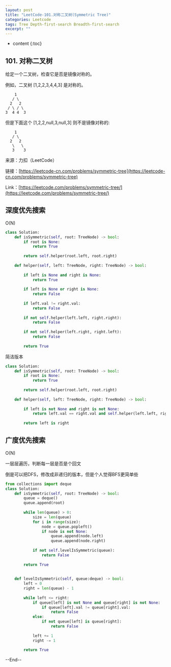 ```yaml
---
layout: post
title: "LeetCode-101.对称二叉树(Symmetric Tree)"
categories: Leetcode
tags: Tree Depth-first-search Breadth-first-search
excerpt: ""
---
```


* content
{:toc}

## 101. 对称二叉树

给定一个二叉树，检查它是否是镜像对称的。

例如，二叉树 [1,2,2,3,4,4,3] 是对称的。

```
    1
   / \
  2   2
 / \ / \
3  4 4  3
```

但是下面这个 [1,2,2,null,3,null,3] 则不是镜像对称的:

```
    1
   / \
  2   2
   \   \
   3    3
```

来源：力扣（LeetCode）

链接：[https://leetcode-cn.com/problems/symmetric-tree](https://leetcode-cn.com/problems/symmetric-tree)

Link：[https://leetcode.com/problems/symmetric-tree/](https://leetcode.com/problems/symmetric-tree/)

## 深度优先搜索

O(N)

```python
class Solution:
    def isSymmetric(self, root: TreeNode) -> bool:
        if root is None:
            return True
        
        return self.helper(root.left, root.right)
         
    def helper(self, left: TreeNode, right: TreeNode) -> bool:
        
        if left is None and right is None:
            return True
        
        if left is None or right is None:
            return False
        
        if left.val != right.val:
            return False
        
        if not self.helper(left.left, right.right):
            return False
        
        if not self.helper(left.right, right.left):
            return False
        
        return True
```

简洁版本

```python
class Solution:
    def isSymmetric(self, root: TreeNode) -> bool:
        if root is None:
            return True
        
        return self.helper(root.left, root.right)
        
    def helper(self, left: TreeNode, right: TreeNode) -> bool:
        
        if left is not None and right is not None:
            return left.val == right.val and self.helper(left.left, right.right) and self.helper(left.right, right.left)
        
        return left is right
```

## 广度优先搜索

O(N)

一层层遍历，判断每一层是否是个回文

倒是可以把DFS，修改成非递归的版本，但是个人觉得BFS更简单些

```python
from collections import deque
class Solution:
    def isSymmetric(self, root: TreeNode) -> bool:
        queue = deque()
        queue.append(root)
        
        while len(queue) > 0:
            size = len(queue)
            for i in range(size):
                node = queue.popleft()
                if node is not None:
                    queue.append(node.left)
                    queue.append(node.right)
                    
            if not self.levelIsSymmetric(queue):
                return False
            
        return True
                    
            
    def levelIsSymmetric(self, queue:deque) -> bool:
        left = 0
        right = len(queue) - 1
        
        while left <= right:
            if queue[left] is not None and queue[right] is not None:
                if queue[left].val != queue[right].val:
                    return False
            else:
                if not queue[left] is queue[right]:
                    return False
            
            left += 1
            right -= 1
            
        return True
```

--End--


